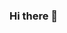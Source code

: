 ### Hi there 👋

<!--
**brunaalves2/brunaalves2** is a ✨ _special_ ✨ repository because its `README.md` (this file) appears on your GitHub profile.

Here are some ideas to get you started:
### Hello World!! Me chamo Bruna Alves 

### Estou aprendendo:
[![JAVA](https://img.shields.io/badge/Java-ED8B00?style=for-the-badge&logo=openjdk&logoColor=white)]
[![HTML 5](https://img.shields.io/badge/HTML5-E34F26?style=for-the-badge&logo=html5&logoColor=white
)]
[![CSS](https://img.shields.io/badge/CSS3-1572B6?style=for-the-badge&logo=css3&logoColor=white
)]
[![JAVASCRIPT](https://img.shields.io/badge/JavaScript-F7DF1E?style=for-the-badge&logo=javascript&logoColor=black)]
[![PHP](https://img.shields.io/badge/PHP-777BB4?style=for-the-badge&logo=php&logoColor=white
)]
[![REACT](https://img.shields.io/badge/React-20232A?style=for-the-badge&logo=react&logoColor=61DAFB
)]
### Quero aprender:

[![PYTHON](https://img.shields.io/badge/Python-14354C?style=for-the-badge&logo=python&logoColor=white)]
[![R](https://img.shields.io/badge/R-276DC3?style=for-the-badge&logo=r&logoColor=white
)]

- 🔭 I’m currently working on ...
- 🌱 I’m currently learning ...
- 👯 I’m looking to collaborate on ...
- 🤔 I’m looking for help with ...
- 💬 Ask me about ...
- 📫 How to reach me: ...
- 😄 Pronouns: ...
- ⚡ Fun fact: ...
-->
